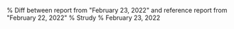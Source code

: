 % Diff between report from "February 23, 2022" and reference report from "February 22, 2022"
% Strudy
% February 23, 2022


